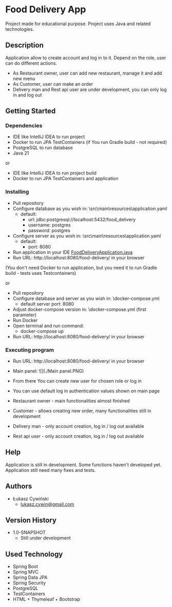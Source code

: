 # Food Delivery App

Project made for educational purpose. Project uses Java and related technologies.

## Description

Application allow to create account and log in to it.
Depend on the role, user can do different actions.
* As Restaurant owner, user can add new restaurant, manage it and add new menu
* As Customer, user can make an order
* Delivery man and Rest api user are under development, you can only log in and log out

## Getting Started


### Dependencies

* IDE like IntelliJ IDEA to run project
* Docker to run JPA TestContainers (if You run Gradle build - not required)
* PostgreSQL to run database
* Java 21

or

* IDE like IntelliJ IDEA to run project build
* Docker to run JPA TestContainers and application

### Installing

* Pull repository
* Configure database as you wish in: \src\main\resources\application.yaml
  * default:
    * url: jdbc:postgresql://localhost:5432/food_delivery
    * username: postgres
    * password: postgres
* Configure server as you wish in: \src\main\resources\application.yaml
  * default:
    * port: 8080
* Run application in your IDE [FoodDeliveryApplication.java](src%2Fmain%2Fjava%2Fpl%2Fproject%2FFoodDeliveryApplication.java)
* Run URL: http://localhost:8080/food-delivery/ in your browser

(You don't need Docker to run application, but you need it to run Gradle build - tests uses Testcontainers)

or

* Pull repository
* Configure database and server as you wish in: \docker-compose.yml
  * default server port: 8080
* Adjust docker-compose version in: \docker-compose.yml (first parameter)
* Run Docker
* Open terminal and run command:
  * docker-compose up
* Run URL: http://localhost:8080/food-delivery/ in your browser
    

### Executing program

* Run URL: http://localhost:8080/food-delivery/ in your browser
* Main panel:
![](./Main panel.PNG)
* From there You can create new user for chosen role or log in
* You can use default log in authentication values shown on main page

* Restaurant owner - main functionalities almost finished
* Customer - allows creating new order, many functionalities still in development
* Delivery man - only account creation, log in / log out available
* Rest api user - only account creation, log in / log out available

## Help

Application is still in development. Some functions haven't developed yet.
Application still need many fixes and tests.

## Authors

* Łukasz Cywiński
  * lukasz.cywin@gmail.com

## Version History

* 1.0-SNAPSHOT
    * Still under development

## Used Technology

* Spring Boot
* Spring MVC
* Spring Data JPA
* Spring Security
* PostgreSQL
* TestContainers
* HTML + Thymeleaf + Bootstrap
